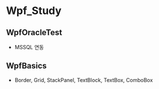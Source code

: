 # Wpf_Study

## WpfOracleTest
- MSSQL 연동

## WpfBasics
- Border, Grid, StackPanel, TextBlock, TextBox, ComboBox
